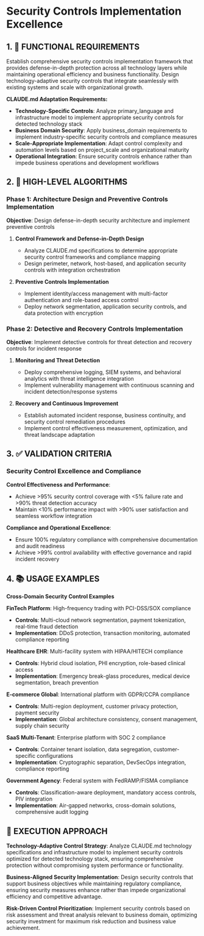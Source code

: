 # Security Controls Implementation Excellence

## 1. 🎯 FUNCTIONAL REQUIREMENTS

Establish comprehensive security controls implementation framework that provides defense-in-depth protection across all technology layers while maintaining operational efficiency and business functionality. Design technology-adaptive security controls that integrate seamlessly with existing systems and scale with organizational growth.

**CLAUDE.md Adaptation Requirements:**
- **Technology-Specific Controls**: Analyze primary_language and infrastructure model to implement appropriate security controls for detected technology stack
- **Business Domain Security**: Apply business_domain requirements to implement industry-specific security controls and compliance measures
- **Scale-Appropriate Implementation**: Adapt control complexity and automation levels based on project_scale and organizational maturity
- **Operational Integration**: Ensure security controls enhance rather than impede business operations and development workflows

## 2. 🔄 HIGH-LEVEL ALGORITHMS

### Phase 1: Architecture Design and Preventive Controls Implementation
**Objective**: Design defense-in-depth security architecture and implement preventive controls

1. **Control Framework and Defense-in-Depth Design**
   - Analyze CLAUDE.md specifications to determine appropriate security control frameworks and compliance mapping
   - Design perimeter, network, host-based, and application security controls with integration orchestration

2. **Preventive Controls Implementation**
   - Implement identity/access management with multi-factor authentication and role-based access control
   - Deploy network segmentation, application security controls, and data protection with encryption

### Phase 2: Detective and Recovery Controls Implementation
**Objective**: Implement detective controls for threat detection and recovery controls for incident response

1. **Monitoring and Threat Detection**
   - Deploy comprehensive logging, SIEM systems, and behavioral analytics with threat intelligence integration
   - Implement vulnerability management with continuous scanning and incident detection/response systems

2. **Recovery and Continuous Improvement**
   - Establish automated incident response, business continuity, and security control remediation procedures
   - Implement control effectiveness measurement, optimization, and threat landscape adaptation

## 3. ✅ VALIDATION CRITERIA

### Security Control Excellence and Compliance
**Control Effectiveness and Performance**:
- Achieve >95% security control coverage with <5% failure rate and >90% threat detection accuracy
- Maintain <10% performance impact with >90% user satisfaction and seamless workflow integration

**Compliance and Operational Excellence**:
- Ensure 100% regulatory compliance with comprehensive documentation and audit readiness
- Achieve >99% control availability with effective governance and rapid incident recovery

## 4. 📚 USAGE EXAMPLES

**Cross-Domain Security Control Examples**

**FinTech Platform**: High-frequency trading with PCI-DSS/SOX compliance
- **Controls**: Multi-cloud network segmentation, payment tokenization, real-time fraud detection
- **Implementation**: DDoS protection, transaction monitoring, automated compliance reporting

**Healthcare EHR**: Multi-facility system with HIPAA/HITECH compliance
- **Controls**: Hybrid cloud isolation, PHI encryption, role-based clinical access
- **Implementation**: Emergency break-glass procedures, medical device segmentation, breach prevention

**E-commerce Global**: International platform with GDPR/CCPA compliance
- **Controls**: Multi-region deployment, customer privacy protection, payment security
- **Implementation**: Global architecture consistency, consent management, supply chain security

**SaaS Multi-Tenant**: Enterprise platform with SOC 2 compliance
- **Controls**: Container tenant isolation, data segregation, customer-specific configurations
- **Implementation**: Cryptographic separation, DevSecOps integration, compliance reporting

**Government Agency**: Federal system with FedRAMP/FISMA compliance
- **Controls**: Classification-aware deployment, mandatory access controls, PIV integration
- **Implementation**: Air-gapped networks, cross-domain solutions, comprehensive audit logging

## 🎯 EXECUTION APPROACH

**Technology-Adaptive Control Strategy**:
Analyze CLAUDE.md technology specifications and infrastructure model to implement security controls optimized for detected technology stack, ensuring comprehensive protection without compromising system performance or functionality.

**Business-Aligned Security Implementation**:
Design security controls that support business objectives while maintaining regulatory compliance, ensuring security measures enhance rather than impede organizational efficiency and competitive advantage.

**Risk-Driven Control Prioritization**:
Implement security controls based on risk assessment and threat analysis relevant to business domain, optimizing security investment for maximum risk reduction and business value achievement.